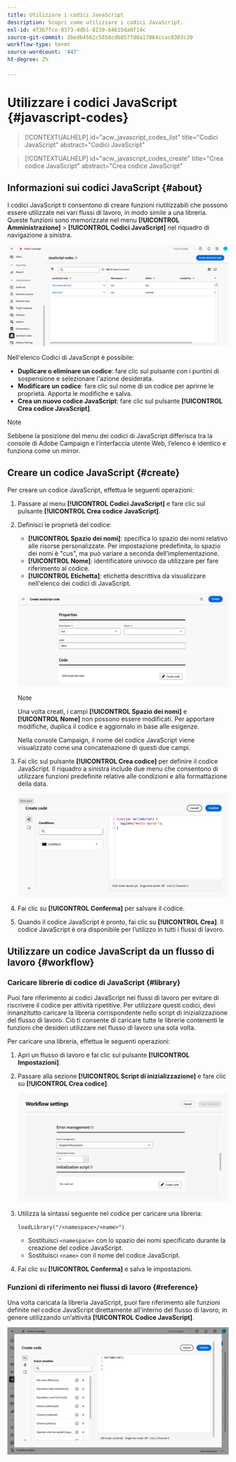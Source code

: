 ```yaml
---
title: Utilizzare i codici JavaScript
description: Scopri come utilizzare i codici JavaScript.
exl-id: 4f3b7fce-0373-4db1-8239-64b1bda0f14c
source-git-commit: 3bedb4562c5858cd6057fd8a17064ccac8303c39
workflow-type: tm+mt
source-wordcount: '447'
ht-degree: 2%

---
```


# Utilizzare i codici JavaScript {#javascript-codes}

<!-- JavaScript codes -->

>[!CONTEXTUALHELP]
>id="acw_javascript_codes_list"
>title="Codici JavaScript"
>abstract="Codici JavaScript"

>[!CONTEXTUALHELP]
>id="acw_javascript_codes_create"
>title="Crea codice JavaScript"
>abstract="Crea codice JavaScript"

## Informazioni sui codici JavaScript {#about}

I codici JavaScript ti consentono di creare funzioni riutilizzabili che possono essere utilizzate nei vari flussi di lavoro, in modo simile a una libreria. Queste funzioni sono memorizzate nel menu **[!UICONTROL Amministrazione]** > **[!UICONTROL Codici JavaScript]** nel riquadro di navigazione a sinistra.

![](assets/javascript-list.png)

Nell&#39;elenco Codici di JavaScript è possibile:

* **Duplicare o eliminare un codice**: fare clic sul pulsante con i puntini di sospensione e selezionare l&#39;azione desiderata.
* **Modificare un codice**: fare clic sul nome di un codice per aprirne le proprietà. Apporta le modifiche e salva.
* **Crea un nuovo codice JavaScript**: fare clic sul pulsante **[!UICONTROL Crea codice JavaScript]**.

>[!NOTE]
>
>Sebbene la posizione del menu dei codici di JavaScript differisca tra la console di Adobe Campaign e l’interfaccia utente Web, l’elenco è identico e funziona come un mirror.

## Creare un codice JavaScript {#create}

Per creare un codice JavaScript, effettua le seguenti operazioni:

1. Passare al menu **[!UICONTROL Codici JavaScript]** e fare clic sul pulsante **[!UICONTROL Crea codice JavaScript]**.

1. Definisci le proprietà del codice:

   * **[!UICONTROL Spazio dei nomi]**: specifica lo spazio dei nomi relativo alle risorse personalizzate. Per impostazione predefinita, lo spazio dei nomi è &quot;cus&quot;, ma può variare a seconda dell’implementazione.
   * **[!UICONTROL Nome]**: identificatore univoco da utilizzare per fare riferimento al codice.
   * **[!UICONTROL Etichetta]**: etichetta descrittiva da visualizzare nell&#39;elenco dei codici di JavaScript.

   ![](assets/javascript-create.png)

   >[!NOTE]
   >
   >Una volta creati, i campi **[!UICONTROL Spazio dei nomi]** e **[!UICONTROL Nome]** non possono essere modificati. Per apportare modifiche, duplica il codice e aggiornalo in base alle esigenze.
   >
   >Nella console Campaign, il nome del codice JavaScript viene visualizzato come una concatenazione di questi due campi.

1. Fai clic sul pulsante **[!UICONTROL Crea codice]** per definire il codice JavaScript. Il riquadro a sinistra include due menu che consentono di utilizzare funzioni predefinite relative alle condizioni e alla formattazione della data.

   ![](assets/javascript-code.png)

1. Fai clic su **[!UICONTROL Conferma]** per salvare il codice.

1. Quando il codice JavaScript è pronto, fai clic su **[!UICONTROL Crea]**.  Il codice JavaScript è ora disponibile per l’utilizzo in tutti i flussi di lavoro.

## Utilizzare un codice JavaScript da un flusso di lavoro {#workflow}

### Caricare librerie di codice di JavaScript {#library}

Puoi fare riferimento ai codici JavaScript nei flussi di lavoro per evitare di riscrivere il codice per attività ripetitive. Per utilizzare questi codici, devi innanzitutto caricare la libreria corrispondente nello script di inizializzazione del flusso di lavoro. Ciò ti consente di caricare tutte le librerie contenenti le funzioni che desideri utilizzare nel flusso di lavoro una sola volta.

Per caricare una libreria, effettua le seguenti operazioni:

1. Apri un flusso di lavoro e fai clic sul pulsante **[!UICONTROL Impostazioni]**.
1. Passare alla sezione **[!UICONTROL Script di inizializzazione]** e fare clic su **[!UICONTROL Crea codice]**.

   ![](assets/javascript-initialization.png)

1. Utilizza la sintassi seguente nel codice per caricare una libreria:

   ```
   loadLibrary("/<namespace>/<name>")
   ```

   * Sostituisci `<namespace>` con lo spazio dei nomi specificato durante la creazione del codice JavaScript.
   * Sostituisci `<name>` con il nome del codice JavaScript.

1. Fai clic su **[!UICONTROL Conferma]** e salva le impostazioni.

### Funzioni di riferimento nei flussi di lavoro {#reference}

Una volta caricata la libreria JavaScript, puoi fare riferimento alle funzioni definite nel codice JavaScript direttamente all&#39;interno del flusso di lavoro, in genere utilizzando un&#39;attività **[!UICONTROL Codice JavaScript]**.

![](assets/javascript-function.png)
